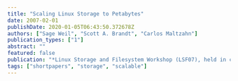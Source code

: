 ```yaml
---
title: "Scaling Linux Storage to Petabytes"
date: 2007-02-01
publishDate: 2020-01-05T06:43:50.372678Z
authors: ["Sage Weil", "Scott A. Brandt", "Carlos Maltzahn"]
publication_types: ["1"]
abstract: ""
featured: false
publication: "*Linux Storage and Filesystem Workshop (LSF07), held in conjunction with the Conference on File and Storage Technology (FAST 07)*"
tags: ["shortpapers", "storage", "scalable"]
---
```


